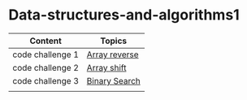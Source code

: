 # Data-structures-and-algorithms1



|  Content         |        Topics                                                 |
|------------------|---------------------------------------------------------------|
| code challenge 1 | [Array reverse](array_reverse/README.md)                      |
| code challenge 2 | [Array shift](array-shift/README.md)                          |
| code challenge 3 | [Binary Search](array-binary-search/README.md)                |
|                  |                  |
